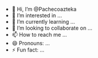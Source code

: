 - 👋 Hi, I’m @Pachecoazteka
- 👀 I’m interested in ...
- 🌱 I’m currently learning ...
- 💞️ I’m looking to collaborate on ...
- 📫 How to reach me ...
- 😄 Pronouns: ...
- ⚡ Fun fact: ...

<!---
Pachecoazteka/Pachecoazteka is a ✨ special ✨ repository because its `README.md` (this file) appears on your GitHub profile.
You can click the Preview link to take a look at your changes.
--->
